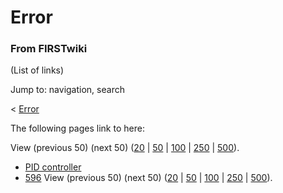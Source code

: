 # Error

### From FIRSTwiki

(List of links)

Jump to: navigation, search

&lt; [Error](/index.php?title=Error&redirect=no "Error" )  

The following pages link to here:

View (previous 50) (next 50)
([20](/index.php?title=Special:Whatlinkshere/Error&limit=20&from=0
"Special:Whatlinkshere/Error" ) |
[50](/index.php?title=Special:Whatlinkshere/Error&limit=50&from=0
"Special:Whatlinkshere/Error" ) |
[100](/index.php?title=Special:Whatlinkshere/Error&limit=100&from=0
"Special:Whatlinkshere/Error" ) |
[250](/index.php?title=Special:Whatlinkshere/Error&limit=250&from=0
"Special:Whatlinkshere/Error" ) |
[500](/index.php?title=Special:Whatlinkshere/Error&limit=500&from=0
"Special:Whatlinkshere/Error" )).

  * [PID controller](PID_controller "PID controller" )
  * [596](596 "596" )
View (previous 50) (next 50)
([20](/index.php?title=Special:Whatlinkshere/Error&limit=20&from=0
"Special:Whatlinkshere/Error" ) |
[50](/index.php?title=Special:Whatlinkshere/Error&limit=50&from=0
"Special:Whatlinkshere/Error" ) |
[100](/index.php?title=Special:Whatlinkshere/Error&limit=100&from=0
"Special:Whatlinkshere/Error" ) |
[250](/index.php?title=Special:Whatlinkshere/Error&limit=250&from=0
"Special:Whatlinkshere/Error" ) |
[500](/index.php?title=Special:Whatlinkshere/Error&limit=500&from=0
"Special:Whatlinkshere/Error" )).

